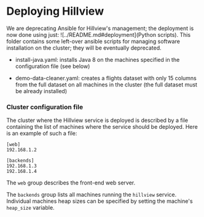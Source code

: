 # Deploying Hillview

We are deprecating Ansible for Hillview's management; the deployment
is now done using just: ![../README.md#deployment](Python scripts).
This folder contains some left-over ansible scripts for managing
software installation on the cluster; they will be eventually
deprecated.

* install-java.yaml: installs Java 8 on the machines specified in the
  configuration file (see below)

* demo-data-cleaner.yaml: creates a flights dataset with only 15
  columns from the full dataset on all machines in the cluster (the
  full dataset must be already installed)

### Cluster configuration file

The cluster where the Hillview service is deployed is described by a
file containing the list of machines where the service should be
deployed.  Here is an example of such a file:

```
[web]
192.168.1.2

[backends]
192.168.1.3
192.168.1.4
```

The `web` group describes the front-end web server.

The `backends` group lists all machines running the `hillview`
service.  Individual machines heap sizes can be specified by setting
the machine's `heap_size` variable.
